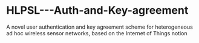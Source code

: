 # HLPSL---Auth-and-Key-agreement
A novel user authentication and key agreement scheme for heterogeneous ad hoc wireless sensor networks, based on the Internet of Things notion
